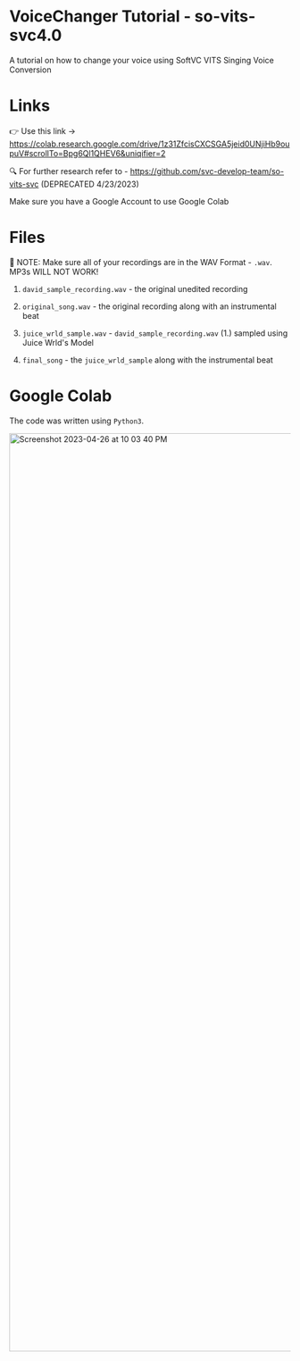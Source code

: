 # VoiceChanger Tutorial - so-vits-svc4.0

A tutorial on how to change your voice using SoftVC VITS Singing Voice Conversion

# Links

👉 Use this link -> https://colab.research.google.com/drive/1z31ZfcisCXCSGA5jeid0UNjiHb9oupuV#scrollTo=Bpg6Ql1QHEV6&uniqifier=2

🔍 For further research refer to - https://github.com/svc-develop-team/so-vits-svc (DEPRECATED 4/23/2023)

Make sure you have a Google Account to use Google Colab

# Files

🛑 NOTE: Make sure all of your recordings are in the WAV Format - `.wav`. MP3s WILL NOT WORK!

1. `david_sample_recording.wav` - the original unedited recording

2. `original_song.wav` - the original recording along with an instrumental beat

3. `juice_wrld_sample.wav` - `david_sample_recording.wav` (1.) sampled using Juice Wrld's Model

4. `final_song` - the `juice_wrld_sample` along with the instrumental beat

# Google Colab

The code was written using `Python3`.

<img width="1645" alt="Screenshot 2023-04-26 at 10 03 40 PM" src="https://user-images.githubusercontent.com/75696759/234741267-4298ef04-bb74-49a3-8007-afef3f3a7e9f.png">
